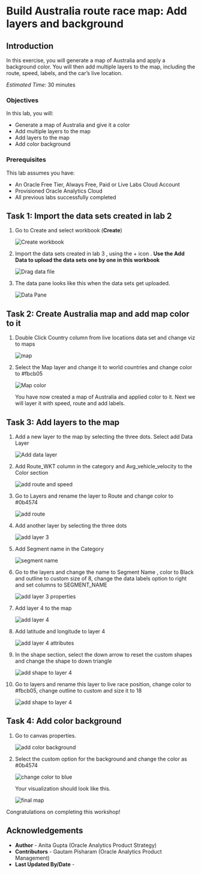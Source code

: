 # Build Australia route race map: Add layers and background

## Introduction

In this exercise, you will generate a map of Australia and apply a background color. You will then add multiple layers to the map, including the route, speed, labels, and the car’s live location.

_Estimated Time:_ 30 minutes

### Objectives

In this lab, you will:

- Generate a map of Australia and give it a color
- Add multiple layers to the map
- Add layers to the map
- Add color background

### Prerequisites

This lab assumes you have:

- An Oracle Free Tier, Always Free, Paid or Live Labs Cloud Account
- Provisioned Oracle Analytics Cloud
- All previous labs successfully completed

## Task 1: Import the data sets created in lab 2

1. Go to Create and select workbook (**Create**)

    ![Create workbook](./images/51-CreateWorkbook.jpg)

2. Import the data sets created in lab 3 , using the + icon . **Use the Add Data to upload the data sets one by one in this workbook**

    ![Drag data file](./images/52-Add-both-data.png)

3. The data pane looks like this when the data sets get uploaded.

    ![Data Pane](./images/53-The-data-pane-should-look-like-this.png)

## Task 2: Create Australia map and add map color to it

1. Double Click Country column from live locations data set and change viz to maps

    ![map](./images/54-Add-country-and-change-viz-to-maps.jpg)

2. Select the Map layer and change it to world countries and change color to #fbcb05

    ![Map color](./images/55-Map-change-layer-and-add-color.jpg)

    You have now created a map of Australia and applied color to it.
    Next we will layer it with speed, route and add labels.

## Task 3: Add layers to the map

1. Add a new layer to the map by selecting the three dots. Select add Data Layer

    ![Add data layer](./images/56-Add-Layer-2-to-Map.jpg)

2. Add Route_WKT column in the category and Avg_vehicle_velocity to the Color section

    ![add route and speed](./images/57-Add-Route-and-Speed-to-layer-2.jpg)

3. Go to Layers and rename the layer to Route and change color to #0b4574

    ![add route](./images/58-Add-color-to-Layer-2-and-rename-layer-2-as-route.jpg)

4. Add another layer by selecting the three dots

    ![add layer 3](./images/59-Add-layer-3.jpg)

5. Add Segment name in the Category

    ![segment name](./images/59.1-Add-Segment-name-to-Layer-3.jpg)

6. Go to the layers and change the name to Segment Name , color to Black and outline to custom size of 8, change the data labels option to  right and set columns to SEGMENT_NAME

    ![add layer 3 properties](./images/60-Add-layer-3-Properties.jpg)

7. Add layer 4 to the map

    ![add layer 4](./images/61-Add-Layer-4.jpg)

8. Add latitude and longitude to layer 4

    ![add layer 4 attributes](./images/62-Add-elements-to-Layer4.jpg)

9. In the shape section, select the down arrow to reset the custom shapes and change the shape to down triangle

    ![add shape to layer 4](./images/63-Custom-shape-of-Car.jpg)

10. Go to layers and rename this layer to live race position, change color to #fbcb05, change outline to custom and size it to 18

    ![add shape to layer 4](./images/64-Live-Race-properties-add.jpg)

## Task 4: Add color background

1. Go to canvas properties.

    ![add color background](./images/65-Canvas-Properties-for-background.jpg)

2. Select the custom option for the background and change the color as #0b4574

    ![change color to blue](./images/66_Change_background_to_blue.jpg)

    Your visualization should look like this.

    ![final map](./images/Final-Map.jpg)

Congratulations on completing this workshop!

## **Acknowledgements**

- **Author** - Anita Gupta (Oracle Analytics Product Strategy)
- **Contributors** - Gautam Pisharam (Oracle Analytics Product Management)
- **Last Updated By/Date** -